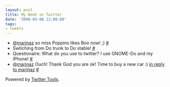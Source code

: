 ```yaml
---
layout: post
title: My Week on Twitter
date: '2009-03-08 12:00:00'
tags:
- tweets
---
```


<ul class="aktt_tweet_digest">
	<li>@<a href="http://twitter.com/marinaz">marinaz</a> so miss Poppins likes Boo now! ;) <a href="http://twitter.com/seiflotfy/statuses/1266372474">#</a></li>
	<li>Swtiching from Do trunk to Do stable! <a href="http://twitter.com/seiflotfy/statuses/1268494886">#</a></li>
	<li>Questionaire: What do you use to twitter? I use GNOME-Do and my IPhone! <a href="http://twitter.com/seiflotfy/statuses/1268499961">#</a></li>
	<li>@<a href="http://twitter.com/marinaz">marinaz</a> Ouch! Thank God you are ok! Time to buy a new car :) <a href="http://twitter.com/marinaz/statuses/1268480278">in reply to marinaz</a> <a href="http://twitter.com/seiflotfy/statuses/1268502609">#</a></li>
</ul>
<p class="aktt_credit">Powered by <a href="http://alexking.org/projects/wordpress">Twitter Tools</a>.</p>